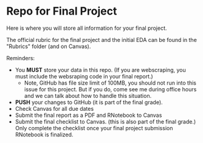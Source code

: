 # Repo for Final Project 

Here is where you will store all information for your final project. 

The official rubric for the final project and the initial EDA can be found in the "Rubrics" folder (and on Canvas). 


Reminders: 

- You **MUST** store your data in this repo. (If you are webscraping, you must include the websraping code in your final report.)
  - Note, GitHub has file size limit of 100MB, you should not run into this issue for this project. But if you do, come see me during office hours and we can talk about how to handle this situation. 
- **PUSH** your changes to GitHub (it is part of the final grade). 
- Check Canvas for all due dates
- Submit the final report as a PDF and RNotebook to Canvas
- Submit the final checklist to Canvas. (this is also part of the final grade.) Only complete the checklist once your final project submission RNotebook is finalized. 
